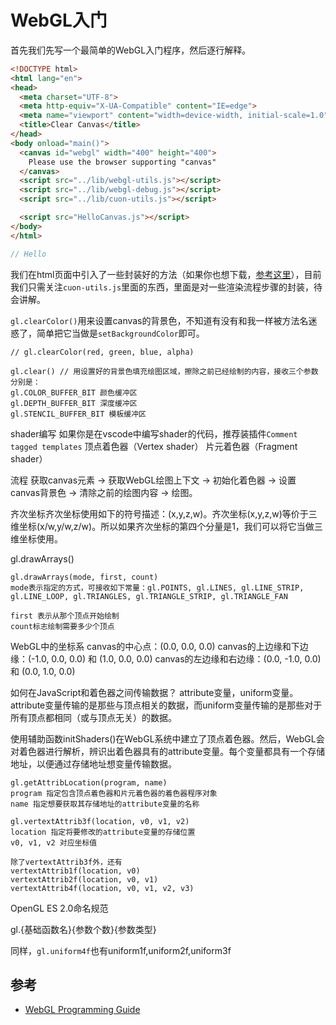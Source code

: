 # WebGL入门

首先我们先写一个最简单的WebGL入门程序，然后逐行解释。
```html
<!DOCTYPE html>
<html lang="en">
<head>
  <meta charset="UTF-8">
  <meta http-equiv="X-UA-Compatible" content="IE=edge">
  <meta name="viewport" content="width=device-width, initial-scale=1.0">
  <title>Clear Canvas</title>
</head>
<body onload="main()">
  <canvas id="webgl" width="400" height="400">
    Please use the browser supporting "canvas"
  </canvas>
  <script src="../lib/webgl-utils.js"></script>
  <script src="../lib/webgl-debug.js"></script>
  <script src="../lib/cuon-utils.js"></script>

  <script src="HelloCanvas.js"></script>
</body>
</html>
```
```javascript
// Hello
```

我们在html页面中引入了一些封装好的方法（如果你也想下载，[参考这里](https://sites.google.com/site/webglbook/home/chapter-2)），目前我们只需关注`cuon-utils.js`里面的东西，里面是对一些渲染流程步骤的封装，待会讲解。

`gl.clearColor()`用来设置canvas的背景色，不知道有没有和我一样被方法名迷惑了，简单把它当做是`setBackgroundColor`即可。
```
// gl.clearColor(red, green, blue, alpha)
```

```
gl.clear() // 用设置好的背景色填充绘图区域，擦除之前已经绘制的内容，接收三个参数分别是：
gl.COLOR_BUFFER_BIT 颜色缓冲区
gl.DEPTH_BUFFER_BIT 深度缓冲区
gl.STENCIL_BUFFER_BIT 模板缓冲区
```

shader编写
如果你是在vscode中编写shader的代码，推荐装插件`Comment tagged templates`
顶点着色器（Vertex shader）
片元着色器（Fragment shader）


流程
获取canvas元素 -> 获取WebGL绘图上下文 -> 初始化着色器 -> 设置canvas背景色 -> 清除之前的绘图内容 -> 绘图。

齐次坐标齐次坐标使用如下的符号描述：(x,y,z,w)。齐次坐标(x,y,z,w)等价于三维坐标(x/w,y/w,z/w)。所以如果齐次坐标的第四个分量是1，我们可以将它当做三维坐标使用。

gl.drawArrays()
```
gl.drawArrays(mode, first, count)
mode表示指定的方式，可接收如下常量：gl.POINTS, gl.LINES, gl.LINE_STRIP, gl.LINE_LOOP, gl.TRIANGLES, gl.TRIANGLE_STRIP, gl.TRIANGLE_FAN

first 表示从那个顶点开始绘制
count标志绘制需要多少个顶点
```

WebGL中的坐标系
canvas的中心点：(0.0, 0.0, 0.0)
canvas的上边缘和下边缘：(-1.0, 0.0, 0.0) 和 (1.0, 0.0, 0.0)
canvas的左边缘和右边缘：(0.0, -1.0, 0.0) 和 (0.0, 1.0, 0.0)

如何在JavaScript和着色器之间传输数据？
attribute变量，uniform变量。attribute变量传输的是那些与顶点相关的数据，而uniform变量传输的是那些对于所有顶点都相同（或与顶点无关）的数据。

使用辅助函数initShaders()在WebGL系统中建立了顶点着色器。然后，WebGL会对着色器进行解析，辨识出着色器具有的attribute变量。每个变量都具有一个存储地址，以便通过存储地址想变量传输数据。

```
gl.getAttribLocation(program, name)
program 指定包含顶点着色器和片元着色器的着色器程序对象
name 指定想要获取其存储地址的attribute变量的名称
```

```
gl.vertextAttrib3f(location, v0, v1, v2)
location 指定将要修改的attribute变量的存储位置
v0, v1, v2 对应坐标值

除了vertextAttrib3f外，还有
vertextAttrib1f(location, v0)
vertextAttrib2f(location, v0, v1)
vertextAttrib4f(location, v0, v1, v2, v3)
```

OpenGL ES 2.0命名规范

gl.{基础函数名}{参数个数}{参数类型}

同样，`gl.uniform4f`也有uniform1f,uniform2f,uniform3f

## 参考
* [WebGL Programming Guide](https://sites.google.com/site/webglbook/home)